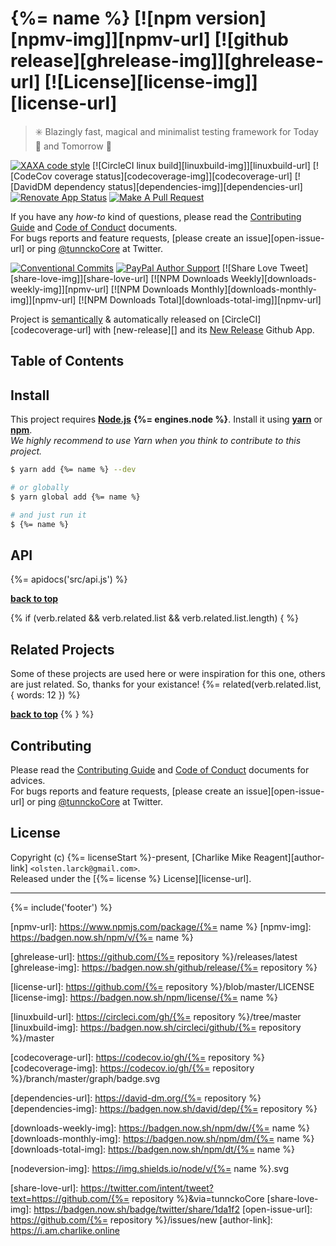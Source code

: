 # {%= name %} [![npm version][npmv-img]][npmv-url] [![github release][ghrelease-img]][ghrelease-url] [![License][license-img]][license-url]

<!-- 
<p align="center">
  <a href="https://github.com/olstenlarck/asia">
    <img src="./logo.png">
  </a>
</p>
<br>
-->

> :eight_spoked_asterisk: Blazingly fast, magical and minimalist testing framework for Today :date: and Tomorrow :crystal_ball:

[![XAXA code style][codestyle-img]][codestyle-url]
[![CircleCI linux build][linuxbuild-img]][linuxbuild-url] 
[![CodeCov coverage status][codecoverage-img]][codecoverage-url] 
[![DavidDM dependency status][dependencies-img]][dependencies-url] 
[![Renovate App Status][renovateapp-img]][renovateapp-url] 
[![Make A Pull Request][prs-welcome-img]][prs-welcome-url] 

If you have any _how-to_ kind of questions, please read the [Contributing Guide](./CONTRIBUTING.md) and [Code of Conduct](./CODE_OF_CONDUCT.md) documents.  
For bugs reports and feature requests, [please create an issue][open-issue-url] or ping [@tunnckoCore](https://twitter.com/tunnckoCore) at Twitter.

[![Conventional Commits][ccommits-img]][ccommits-url]
[![PayPal Author Support][paypal-donate-img]][paypal-donate-url] 
[![Share Love Tweet][share-love-img]][share-love-url] 
[![NPM Downloads Weekly][downloads-weekly-img]][npmv-url] 
[![NPM Downloads Monthly][downloads-monthly-img]][npmv-url] 
[![NPM Downloads Total][downloads-total-img]][npmv-url] 

Project is [semantically](https://semver.org) & automatically released on [CircleCI][codecoverage-url] with [new-release][] and its [New Release](https://github.com/apps/new-release) Github App.

## Table of Contents
<!-- toc -->

## Install

This project requires [**Node.js**][nodeversion-url] **{%= engines.node %}**. Install it using [**yarn**](https://yarnpkg.com) or [**npm**](https://npmjs.com).  
_We highly recommend to use Yarn when you think to contribute to this project._

```bash
$ yarn add {%= name %} --dev

# or globally
$ yarn global add {%= name %}

# and just run it
$ {%= name %}
```

## API
{%= apidocs('src/api.js') %}

**[back to top](#thetop)**

{% if (verb.related && verb.related.list && verb.related.list.length) { %}
## Related Projects
Some of these projects are used here or were inspiration for this one, others are just related. So, thanks for your existance! 
{%= related(verb.related.list, { words: 12 }) %}

**[back to top](#thetop)**
{% } %}


## Contributing
Please read the [Contributing Guide](./CONTRIBUTING.md) and [Code of Conduct](./CODE_OF_CONDUCT.md) documents for advices.  
For bugs reports and feature requests, [please create an issue][open-issue-url] or ping [@tunnckoCore](https://twitter.com/tunnckoCore) at Twitter.

## License
Copyright (c) {%= licenseStart %}-present, [Charlike Mike Reagent][author-link] `<olsten.larck@gmail.com>`.  
Released under the [{%= license %} License][license-url].

***

{%= include('footer') %}  

<!-- Heading badges -->
[npmv-url]: https://www.npmjs.com/package/{%= name %}
[npmv-img]: https://badgen.now.sh/npm/v/{%= name %}

[ghrelease-url]: https://github.com/{%= repository %}/releases/latest
[ghrelease-img]: https://badgen.now.sh/github/release/{%= repository %}

[license-url]: https://github.com/{%= repository %}/blob/master/LICENSE
[license-img]: https://badgen.now.sh/npm/license/{%= name %}

<!-- Front line badges -->

[codestyle-url]: https://github.com/olstenlarck/xaxa
[codestyle-img]: https://badgen.now.sh/badge/code%20style/xaxa/green

[linuxbuild-url]: https://circleci.com/gh/{%= repository %}/tree/master
[linuxbuild-img]: https://badgen.now.sh/circleci/github/{%= repository %}/master

[codecoverage-url]: https://codecov.io/gh/{%= repository %}
[codecoverage-img]: https://codecov.io/gh/{%= repository %}/branch/master/graph/badge.svg

[dependencies-url]: https://david-dm.org/{%= repository %}
[dependencies-img]: https://badgen.now.sh/david/dep/{%= repository %}

[ccommits-url]: https://conventionalcommits.org/
[ccommits-img]: https://badgen.now.sh/badge/conventional%20commits/v1.0.0/dfb317

[new-release-url]: https://github.com/tunnckoCore/new-release
[new-release-img]: https://badgen.now.sh/badge/semantically/released/05c5ff

[downloads-weekly-img]: https://badgen.now.sh/npm/dw/{%= name %}
[downloads-monthly-img]: https://badgen.now.sh/npm/dm/{%= name %}
[downloads-total-img]: https://badgen.now.sh/npm/dt/{%= name %}

[nodeversion-url]: https://nodejs.org/en/download
[nodeversion-img]: https://img.shields.io/node/v/{%= name %}.svg

[renovateapp-url]: https://renovatebot.com
[renovateapp-img]: https://badgen.now.sh/badge/renovate/enabled/green

[prs-welcome-img]: https://badgen.now.sh/badge/PRs/welcome/green
[prs-welcome-url]: http://makeapullrequest.com

[paypal-donate-url]: https://paypal.me/tunnckoCore/10
[paypal-donate-img]: https://badgen.now.sh/badge/$/support/purple

[share-love-url]: https://twitter.com/intent/tweet?text=https://github.com/{%= repository %}&via=tunnckoCore
[share-love-img]: https://badgen.now.sh/badge/twitter/share/1da1f2
[open-issue-url]: https://github.com/{%= repository %}/issues/new
[author-link]: https://i.am.charlike.online
